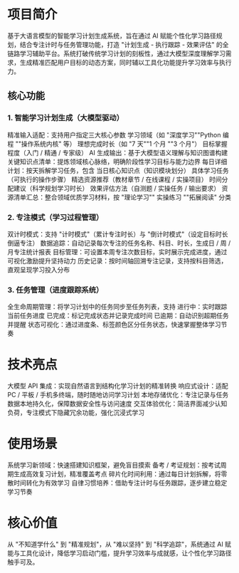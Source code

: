 # 项目简介
基于大语言模型的智能学习计划生成系统，旨在通过 AI 赋能个性化学习路径规划，结合专注计时与任务管理功能，打造 "计划生成 - 执行跟踪 - 效果评估" 的全链路学习辅助平台。系统打破传统学习计划的刻板性，通过大模型深度理解学习需求，生成精准匹配用户目标的动态方案，同时辅以工具化功能提升学习效率与执行力。
## 核心功能
### 1. 智能学习计划生成（大模型驱动）
精准输入适配：支持用户指定三大核心参数
学习领域（如 "深度学习""Python 编程 ""操作系统内核" 等）
理想完成时长（如 "7 天""1 个月 ""3 个月"）
目标掌握程度（入门 / 精通 / 专家级）
AI 生成输出：基于大模型语义理解与知识图谱构建
关键知识点清单：提炼领域核心脉络，明确阶段性学习目标与能力边界
每日详细计划：按天拆解学习任务，包含
当日核心知识点（知识模块划分）
具体学习任务（可执行的操作步骤）
精选资源推荐（教材章节 / 在线课程 / 实操项目）
时间分配建议（科学规划学习时长）
效果评估方法（自测题 / 实操任务 / 输出要求）
资源清单汇总：整合领域优质学习材料，按 "理论学习"" 实操练习 ""拓展阅读" 分类
### 2. 专注模式（学习过程管理）
双计时模式：支持 "计时模式"（累计专注时长）与 "倒计时模式"（设定目标时长倒逼专注）
数据追踪：自动记录每次专注的任务名称、科目、时长，生成日 / 周 / 月专注统计报表
目标管理：可设置本周专注次数目标，实时展示完成进度，通过可视化激励提升坚持动力
历史记录：按时间轴回溯专注记录，支持按科目筛选，直观呈现学习投入分布
### 3. 任务管理（进度跟踪系统）
全生命周期管理：将学习计划中的任务同步至任务列表，支持
进行中：实时跟踪当前任务进度
已完成：标记完成状态并记录完成时间
已逾期：自动识别超期任务并提醒
状态可视化：通过进度条、标签颜色区分任务状态，快速掌握整体学习节奏
# 技术亮点
大模型 API 集成：实现自然语言到结构化学习计划的精准转换
响应式设计：适配 PC / 平板 / 手机多终端，随时随地访问学习计划
本地存储优化：专注记录与任务数据本地持久化，保障数据安全性与访问速度
交互体验优化：简洁界面减少认知负荷，专注模式下隐藏冗余功能，强化沉浸式学习
# 使用场景
系统学习新领域：快速搭建知识框架，避免盲目摸索
备考 / 考证规划：按考试周期生成高效复习计划，精准覆盖考点
碎片化时间利用：通过每日计划拆解，将零散时间转化为有效学习
自律习惯培养：借助专注计时与任务跟踪，逐步建立稳定学习节奏
# 核心价值
从 "不知道学什么" 到 "精准规划"，从 "难以坚持" 到 "科学追踪"，系统通过 AI 赋能与工具化设计，降低学习启动门槛，提升学习效率与成就感，让个性化学习路径触手可及。
